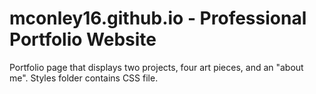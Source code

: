 # mconley16.github.io - Professional Portfolio Website

Portfolio page that displays two projects, four art pieces, and an "about me". Styles folder contains CSS file.
